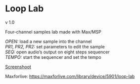 # Loop Lab

v 1.0

Four-channel samples lab made with Max/MSP

_OPEN:_ load a new sample into the channel <br />
_PR1, PR2, PR2:_ set parameters to edit the sample <br />
_SEQ:_ open audio’s output on eight steps sequencer <br />
_TEMPO:_ start the sequencer and set the tempo <br />

[Screenshoot](https://maxforlive.com/images/screenshots/?ss=LOOP_LAB_maxforlive.jpg&id=5901)

Maxforlive: https://maxforlive.com/library/device/5901/loop-lab

